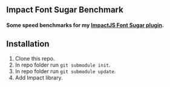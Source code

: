 ## Impact Font Sugar Benchmark ##

#### Some speed benchmarks for my [ImpactJS Font Sugar plugin](https://github.com/Joncom/impact-font-sugar). ####

## Installation ##

1. Clone this repo.
2. In repo folder run `git submodule init`.
3. In repo folder run `git submodule update`.
4. Add Impact library.
